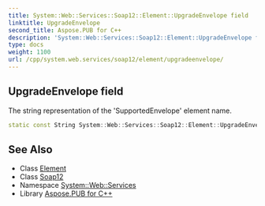 ```yaml
---
title: System::Web::Services::Soap12::Element::UpgradeEnvelope field
linktitle: UpgradeEnvelope
second_title: Aspose.PUB for C++
description: 'System::Web::Services::Soap12::Element::UpgradeEnvelope field. The string representation of the ''SupportedEnvelope'' element name in C++.'
type: docs
weight: 1100
url: /cpp/system.web.services/soap12/element/upgradeenvelope/
---
```

## UpgradeEnvelope field


The string representation of the 'SupportedEnvelope' element name.

```cpp
static const String System::Web::Services::Soap12::Element::UpgradeEnvelope
```

## See Also

* Class [Element](../)
* Class [Soap12](../../)
* Namespace [System::Web::Services](../../../)
* Library [Aspose.PUB for C++](../../../../)
